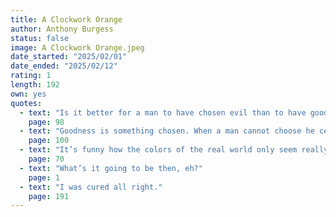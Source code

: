 ```yaml
---
title: A Clockwork Orange
author: Anthony Burgess
status: false
image: A Clockwork Orange.jpeg
date_started: "2025/02/01" 
date_ended: "2025/02/12"
rating: 1
length: 192
own: yes
quotes:
  - text: "Is it better for a man to have chosen evil than to have good imposed upon him?"
    page: 98
  - text: "Goodness is something chosen. When a man cannot choose he ceases to be a man."
    page: 100
  - text: "It’s funny how the colors of the real world only seem really real when you viddy them on the screen."
    page: 70
  - text: "What’s it going to be then, eh?"
    page: 1
  - text: "I was cured all right."
    page: 191
---
```

